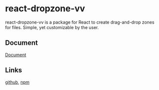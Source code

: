 # react-dropzone-vv

react-dropzone-vv is a package for React to create drag-and-drop zones for files. Simple, yet customizable by the user.

## Document

[Document](https://react-dropzone-vv.yosidev.com/)

## Links

[github](https://github.com/yosipy/react-dropzone-vv),
[npm](https://www.npmjs.com/package/react-dropzone-vv)
